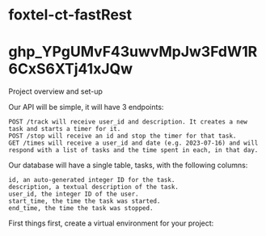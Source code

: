# foxtel-ct-fastRest
# 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

Project overview and set-up

Our API will be simple, it will have 3 endpoints:

    POST /track will receive user_id and description. It creates a new task and starts a timer for it.
    POST /stop will receive an id and stop the timer for that task.
    GET /times will receive a user_id and date (e.g. 2023-07-16) and will respond with a list of tasks and the time spent in each, in that day.

Our database will have a single table, tasks, with the following columns:

    id, an auto-generated integer ID for the task.
    description, a textual description of the task.
    user_id, the integer ID of the user.
    start_time, the time the task was started.
    end_time, the time the task was stopped.

First things first, create a virtual environment for your project: